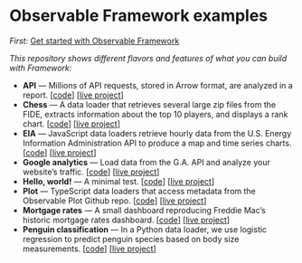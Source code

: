 # Observable Framework examples

*First:* [Get started with Observable Framework](https://observablehq.com/framework/getting-started)

*This repository shows different flavors and features of what you can build with Framework:*

- **API** — Millions of API requests, stored in Arrow format, are analyzed in a report. [[code](./api)] [[live project](https://observablehq.com/framework/examples/api/)]
- **Chess** — A data loader that retrieves several large zip files from the FIDE, extracts information about the top 10 players, and displays a rank chart. [[code](./chess)] [[live project](https://observablehq.com/framework/examples/chess/)]
- **EIA** — JavaScript data loaders retrieve hourly data from the U.S. Energy Information Administration API to produce a map and time series charts. [[code](./eia)] [[live project](https://observablehq.com/framework/examples/eia/)]
- **Google analytics** — Load data from the G.A. API and analyze your website’s traffic. [[code](./google-analytics)] [[live project](https://observablehq.com/framework/examples/google-analytics/)]
- **Hello, world!** — A minimal test. [[code](./hello-world)] [[live project](https://observablehq.com/framework/examples/hello-world/)]
- **Plot** — TypeScript data loaders that access metadata from the Observable Plot Github repo. [[code](./plot)] [[live project](https://observablehq.com/framework/examples/plot/)]
- **Mortgage rates** — A small dashboard reproducing Freddie Mac’s historic mortgage rates dashboard. [[code](./mortgage-rates)] [[live project](https://observablehq.com/framework/examples/mortgage-rates/)]
- **Penguin classification** — In a Python data loader, we use logistic regression to predict penguin species based on body size measurements. [[code](./penguin-classification)] [[live project](https://observablehq.com/framework/examples/penguin-classification/)]